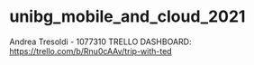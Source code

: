 # unibg_mobile_and_cloud_2021
Andrea Tresoldi - 1077310
TRELLO DASHBOARD: https://trello.com/b/Rnu0cAAv/trip-with-ted
